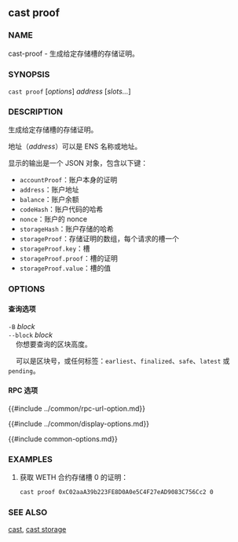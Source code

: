 ## cast proof

### NAME

cast-proof - 生成给定存储槽的存储证明。

### SYNOPSIS

``cast proof`` [*options*] *address* [*slots...*]

### DESCRIPTION

生成给定存储槽的存储证明。

地址（*address*）可以是 ENS 名称或地址。

显示的输出是一个 JSON 对象，包含以下键：

- `accountProof`：账户本身的证明
- `address`：账户地址
- `balance`：账户余额
- `codeHash`：账户代码的哈希
- `nonce`：账户的 nonce
- `storageHash`：账户存储的哈希
- `storageProof`：存储证明的数组，每个请求的槽一个
- `storageProof.key`：槽
- `storageProof.proof`：槽的证明
- `storageProof.value`：槽的值

### OPTIONS

#### 查询选项

`-B` *block*  
`--block` *block*  
&nbsp;&nbsp;&nbsp;&nbsp;你想要查询的区块高度。

&nbsp;&nbsp;&nbsp;&nbsp;可以是区块号，或任何标签：`earliest`、`finalized`、`safe`、`latest` 或 `pending`。

#### RPC 选项

{{#include ../common/rpc-url-option.md}}

{{#include ../common/display-options.md}}

{{#include common-options.md}}

### EXAMPLES

1. 获取 WETH 合约存储槽 0 的证明：
    ```sh
    cast proof 0xC02aaA39b223FE8D0A0e5C4F27eAD9083C756Cc2 0
    ```

### SEE ALSO

[cast](./cast.md), [cast storage](./cast-storage.md)
